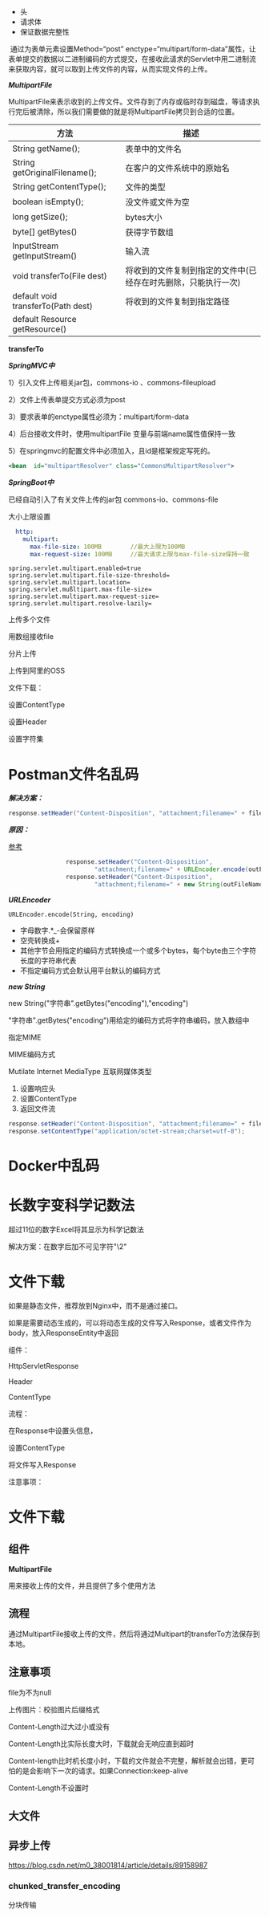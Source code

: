 * 头
* 请求体
* 保证数据完整性





​		通过为表单元素设置Method=“post” enctype=“multipart/form-data”属性，让表单提交的数据以二进制编码的方式提交，在接收此请求的Servlet中用二进制流来获取内容，就可以取到上传文件的内容，从而实现文件的上传。

***MultipartFile***

​	MultipartFile来表示收到的上传文件。文件存到了内存或临时存到磁盘，等请求执行完后被清除，所以我们需要做的就是将MultipartFile拷贝到合适的位置。

| 方法                               | 描述                                                         |
| ---------------------------------- | ------------------------------------------------------------ |
| String getName();                  | 表单中的文件名                                               |
| String getOriginalFilename();      | 在客户的文件系统中的原始名                                   |
| String getContentType();           | 文件的类型                                                   |
| boolean isEmpty();                 | 没文件或文件为空                                             |
| long getSize();                    | bytes大小                                                    |
| byte[] getBytes()                  | 获得字节数组                                                 |
| InputStream getInputStream()       | 输入流                                                       |
| void transferTo(File dest)         | 将收到的文件复制到指定的文件中(已经存在时先删除，只能执行一次) |
| default void transferTo(Path dest) | 将收到的文件复制到指定路径                                   |
| default Resource getResource()     |                                                              |

**transferTo**



***SpringMVC中***

1）引入文件上传相关jar包，commons-io 、commons-fileupload

2）文件上传表单提交方式必须为post

3）要求表单的enctype属性必须为：multipart/form-data

4）后台接收文件时，使用multipartFile 变量与前端name属性值保持一致

5）在springmvc的配置文件中必须加入，且id是框架规定写死的。

```xml
<bean  id="multipartResolver" class="CommonsMultipartResolver">	
```

***SpringBoot中***

已经自动引入了有关文件上传的jar包 commons-io、commons-file



大小上限设置

```yml
  http:
    multipart:
      max-file-size: 100MB        //最大上限为100MB
      max-request-size: 100MB     //最大请求上限与max-file-size保持一致
```



```
spring.servlet.multipart.enabled=true
spring.servlet.multipart.file-size-threshold=
spring.servlet.multipart.location=
spring.servlet.mußltipart.max-file-size=
spring.servlet.multipart.max-request-size=
spring.servlet.multipart.resolve-lazily=
```

上传多个文件

用数组接收file



分片上传



上传到阿里的OSS





文件下载：

设置ContentType

设置Header

设置字符集



# Postman文件名乱码

***解决方案：***

```java
response.setHeader("Content-Disposition", "attachment;filename=" + fileName + ";filename*=utf-8''"+ URLEncoder.encode(fileName, "utf-8"));
```



***原因：***

[参考](https://blog.csdn.net/erf_1012/article/details/101026526?utm_medium=distribute.pc_relevant.none-task-blog-BlogCommendFromMachineLearnPai2-2.edu_weight&depth_1-utm_source=distribute.pc_relevant.none-task-blog-BlogCommendFromMachineLearnPai2-2.edu_weight)

```java
				response.setHeader("Content-Disposition",
						"attachment;filename=" + URLEncoder.encode(outFileName, ENCODING));
				response.setHeader("Content-Disposition",
						"attachment;filename=" + new String(outFileName.getBytes(ENCODING), "ISO8859-1"));
```



***URLEncoder***

`URLEncoder.encode(String, encoding)`

* 字母数字.*_-会保留原样
* 空壳转换成+
* 其他字节会用指定的编码方式转换成一个或多个bytes，每个byte由三个字符长度的字符串代表
* 不指定编码方式会默认用平台默认的编码方式



***new String***

new String("字符串".getBytes("encoding"),"encoding")



"字符串".getBytes("encoding")用给定的编码方式将字符串编码，放入数组中



指定MIME

MIME编码方式

Mutilate Internet MediaType 互联网媒体类型



1. 设置响应头
2. 设置ContentType
3. 返回文件流

```java
response.setHeader("Content-Disposition", "attachment;filename=" + fileName + ";filename*=utf-8''"+ URLEncoder.encode(fileName, "utf-8"));
response.setContentType("application/octet-stream;charset=utf-8");
```



# Docker中乱码





























# 长数字变科学记数法

超过11位的数字Excel将其显示为科学记数法

解决方案：在数字后加不可见字符"\2"





# 文件下载



如果是静态文件，推荐放到Nginx中，而不是通过接口。



如果是需要动态生成的，可以将动态生成的文件写入Response，或者文件作为body，放入ResponseEntity中返回



组件：

HttpServletResponse



Header



ContentType





流程：

在Response中设置头信息，

设置ContentType

将文件写入Response





注意事项：





# 文件下载

## 组件



**MultipartFile**

用来接收上传的文件，并且提供了多个使用方法



## 流程



通过MultipartFile接收上传的文件，然后将通过Multipart的transferTo方法保存到本地。







## 注意事项



file为不为null

上传图片：校验图片后缀格式

Content-Length过大过小或没有

Content-Length比实际长度大时，下载就会无响应直到超时

Content-length比时机长度小时，下载的文件就会不完整，解析就会出错，更可怕的是会影响下一次的请求。如果Connection:keep-alive

Content-Length不设置时



## 大文件



## 异步上传



https://blog.csdn.net/m0_38001814/article/details/89158987





### chunked_transfer_encoding

分块传输

























